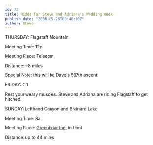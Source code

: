 ```yaml
---
id: 72
title: Rides for Steve and Adriana's Wedding Week
publish_date: "2006-05-26T00:40:00Z"
author: Steve
---
```

THURSDAY: Flagstaff Mountain

Meeting Time: 12p

Meeting Place: Telecom

Distance: ~8 miles

Special Note: this will be Dave's 597th ascent!

FRIDAY: Off

Rest your weary muscles. Steve and Adriana are riding Flagstaff to get hitched.

SUNDAY: Lefthand Canyon and Brainard Lake

Meeting Time: 8a

Meeting Place: [Greenbriar Inn](http://www.google.com/maps?hl=en&lr=&q=greenbriar+inn&near=Boulder,+CO&radius=0.0&cid=40015000,-105270000,14818891129727888314&li=lmd&ll=40.133856,-105.282454&spn=0.004027,0.010493&om=1), in front

Distance: up to 44 miles
